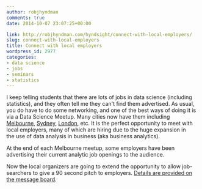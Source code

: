 ```yaml
---
author: robjhyndman
comments: true
date: 2014-10-07 23:07:25+00:00

link: http://robjhyndman.com/hyndsight/connect-with-local-employers/
slug: connect-with-local-employers
title: Connect with local employers
wordpress_id: 2977
categories:
- data science
- jobs
- seminars
- statistics
---
```


I keep telling students that there are lots of jobs in data science (including statistics), and they often tell me they can't find them advertised. As usual, you do have to do some networking, and one of the best ways of doing it is via a Data Science Meetup. Many cities now have them including [Melbourne](http://www.meetup.com/Data-Science-Melbourne/), [Sydney](http://www.meetup.com/Data-Science-Sydney/), [London](http://www.meetup.com/Data-Science-London), etc. It is the perfect opportunity to meet with local employers, many of which are hiring due to the huge expansion in the use of data analysis in business (aka business analytics).

At the end of each Melbourne meetup, some employers have been advertising their current analytic job openings to the audience.

Now the local organizers are going to extend the opportunity to allow job-searchers to give a 90 second pitch to employers. [Details are provided on the message board](http://www.meetup.com/Data-Science-Melbourne/messages/boards/thread/47671902).
